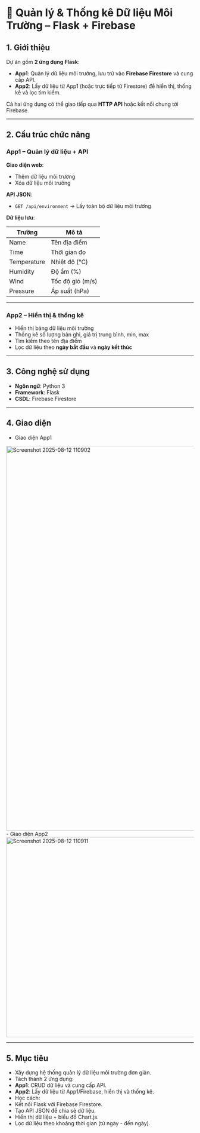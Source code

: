 # 🌱 Quản lý & Thống kê Dữ liệu Môi Trường – Flask + Firebase

## 1. Giới thiệu
Dự án gồm **2 ứng dụng Flask**:

- **App1**: Quản lý dữ liệu môi trường, lưu trữ vào **Firebase Firestore** và cung cấp API.
- **App2**: Lấy dữ liệu từ App1 (hoặc trực tiếp từ Firestore) để hiển thị, thống kê và lọc tìm kiếm.

Cả hai ứng dụng có thể giao tiếp qua **HTTP API** hoặc kết nối chung tới Firebase.

---

## 2. Cấu trúc chức năng

### **App1** – Quản lý dữ liệu + API
**Giao diện web**:
- Thêm dữ liệu môi trường
- Xóa dữ liệu môi trường

**API JSON**:
- `GET /api/environment` → Lấy toàn bộ dữ liệu môi trường

**Dữ liệu lưu**:

| Trường       | Mô tả              |
|--------------|--------------------|
| Name         | Tên địa điểm       |
| Time         | Thời gian đo       |
| Temperature  | Nhiệt độ (°C)      |
| Humidity     | Độ ẩm (%)          |
| Wind         | Tốc độ gió (m/s)   |
| Pressure     | Áp suất (hPa)      |

---

### **App2** – Hiển thị & thống kê
- Hiển thị bảng dữ liệu môi trường
- Thống kê số lượng bản ghi, giá trị trung bình, min, max
- Tìm kiếm theo tên địa điểm
- Lọc dữ liệu theo **ngày bắt đầu** và **ngày kết thúc**

---

## 3. Công nghệ sử dụng
- **Ngôn ngữ**: Python 3
- **Framework**: Flask
- **CSDL**: Firebase Firestore

---

## 4. Giao diện
- Giao diện App1
<img width="1919" height="1030" alt="Screenshot 2025-08-12 110902" src="https://github.com/user-attachments/assets/e21429a4-eca2-4b0e-84f6-ddbc5c8062f6" />
- Giao diện App2
<img width="1919" height="536" alt="Screenshot 2025-08-12 110911" src="https://github.com/user-attachments/assets/acd09e29-e37d-47b5-b3a5-d77dd1d96ad6" />

---

## 5. Mục tiêu
- Xây dựng hệ thống quản lý dữ liệu môi trường đơn giản.
- Tách thành 2 ứng dụng:
- **App1**: CRUD dữ liệu và cung cấp API.
- **App2**: Lấy dữ liệu từ App1/Firebase, hiển thị và thống kê.
- Học cách:
- Kết nối Flask với Firebase Firestore.
- Tạo API JSON để chia sẻ dữ liệu.
- Hiển thị dữ liệu + biểu đồ Chart.js.
- Lọc dữ liệu theo khoảng thời gian (từ ngày - đến ngày).
